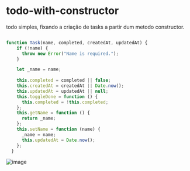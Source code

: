 # todo-with-constructor

todo simples, fixando a criação de tasks a partir dum metodo constructor.

```js

function Task(name, completed, createdAt, updatedAt) {
    if (!name) {
      throw new Error("Name is required.");
    }

    let _name = name;
    
    this.completed = completed || false;
    this.createdAt = createdAt || Date.now();
    this.updatedAt = updatedAt || null;
    this.toggleDone = function () {
      this.completed = !this.completed;
    };
    this.getName = function () {
      return _name;
    };
    this.setName = function (name) {
      _name = name;
      this.updatedAt = Date.now();
    };
  }


```

![image](https://user-images.githubusercontent.com/75024157/189232584-b6737ab8-4773-49eb-ac72-a4f0e8a73d95.png)
